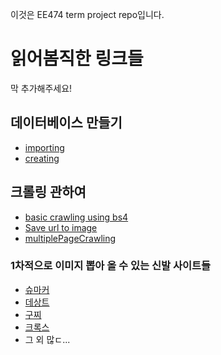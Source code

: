 이것은 EE474 term project repo입니다.

# 읽어봄직한 링크들

막 추가해주세요!

## 데이터베이스 만들기

- [importing](https://cyc1am3n.github.io/2018/09/13/how-to-use-dataset-in-tensorflow.html)
- [creating](https://stackoverflow.com/questions/37340129/tensorflow-training-on-my-own-image)

## 크롤링 관하여

- [basic crawling using bs4](https://twpower.github.io/84-how-to-use-beautiful-soup)
- [Save url to image](https://stackoverflow.com/questions/8286352/how-to-save-an-image-locally-using-python-whose-url-address-i-already-know)
- [multiplePageCrawling](https://l0o02.github.io/2018/06/14/python-crawling-pagination-1/)

### 1차적으로 이미지 뽑아 올 수 있는 신발 사이트들
- [슈마커](https://www.shoemarker.co.kr/)
- [데상트](https://shop.descentekorea.co.kr/product/list.do?redirectBrndCd=Q&cate=2204000)
- [구찌](https://www.gucci.com/kr/ko/ca/men/mens-shoes/mens-moccasins-loafers-c-men-shoes-moccasins-loafers)
- [크록스](https://www.crocs.co.kr/c/men)
- 그 외 많ㄷ...

